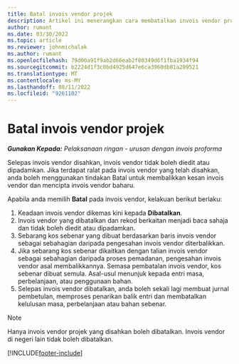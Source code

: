 ```yaml
---
title: Batal invois vendor projek
description: Artikel ini menerangkan cara membatalkan invois vendor projek dalam Microsoft Dynamics 365 Project Operations dan kesan kewangan membatalkan invois vendor projek.
author: rumant
ms.date: 03/30/2022
ms.topic: article
ms.reviewer: johnmichalak
ms.author: rumant
ms.openlocfilehash: 79d00a91f9ab2d66eab2f80349d6f1fba1934f94
ms.sourcegitcommit: b2224d1f3c0bd4925d647e6ca3960db81a209521
ms.translationtype: MT
ms.contentlocale: ms-MY
ms.lasthandoff: 08/11/2022
ms.locfileid: "9261102"
---
```

# <a name="cancel-a-project-vendor-invoice"></a>Batal invois vendor projek

_**Gunakan Kepada:** Pelaksanaan ringan - urusan dengan invois proforma_

Selepas invois vendor disahkan, invois vendor tidak boleh diedit atau dipadamkan. Jika terdapat ralat pada invois vendor yang telah disahkan, anda boleh menggunakan tindakan Batal untuk membalikkan kesan invois vendor dan mencipta invois vendor baharu.

Apabila anda memilih **Batal** pada invois vendor, kelakuan berikut berlaku:

1. Keadaan invois vendor dikemas kini kepada **Dibatalkan**.
2. Invois vendor yang dibatalkan dan rekod berkaitan menjadi baca sahaja dan tidak boleh diedit atau dipadamkan.
3. Sebarang kos sebenar yang dibuat berdasarkan baris invois vendor sebagai sebahagian daripada pengesahan invois vendor diterbalikkan.
4. Jika sebarang kos sebenar dikaitkan dengan talian invois vendor sebagai sebahagian daripada proses pemadanan, pengesahan invois vendor asal membalikkannya. Semasa pembatalan invois vendor, kos sebenar dibuat semula. Asal-usul menunjuk kepada entri masa, perbelanjaan, atau penggunaan bahan.
5. Selepas invois vendor dibatalkan, anda boleh sekali lagi membuat jurnal pembetulan, memproses penarikan balik entri dan membatalkan kelulusan masa, perbelanjaan atau bahan sebenar.

> [!NOTE]
> Hanya invois vendor projek yang disahkan boleh dibatalkan. Invois vendor di negeri lain tidak boleh dibatalkan.

[!INCLUDE[footer-include](../../includes/footer-banner.md)]
